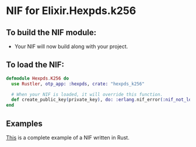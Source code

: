 # NIF for Elixir.Hexpds.k256

## To build the NIF module:

- Your NIF will now build along with your project.

## To load the NIF:

```elixir
defmodule Hexpds.K256 do
  use Rustler, otp_app: :hexpds, crate: "hexpds_k256"

  # When your NIF is loaded, it will override this function.
  def create_public_key(private_key), do: :erlang.nif_error(:nif_not_loaded)
end
```

## Examples

[This](https://github.com/rusterlium/NifIo) is a complete example of a NIF written in Rust.
